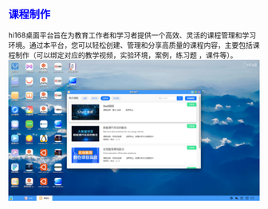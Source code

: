 ## <font color='blue'>课程制作</font>
hi168桌面平台旨在为教育工作者和学习者提供一个高效、灵活的课程管理和学习环境。通过本平台，您可以轻松创建、管理和分享高质量的课程内容，主要包括课程制作（可以绑定对应的教学视频，实验环境，案例，练习题 ，课件等）。
![alt text](./help_picture/07_coursemake.png)